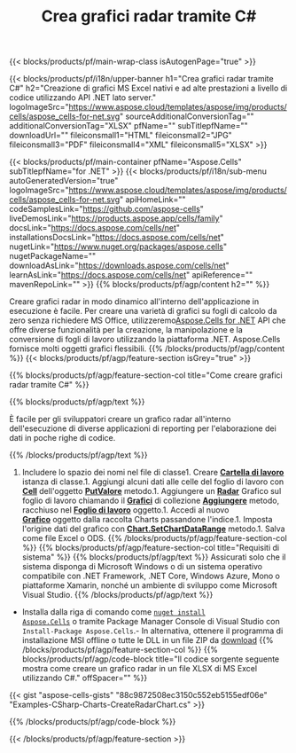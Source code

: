 ﻿---
title: Crea grafici radar tramite C#
url: /it/net/create-radar-chart/
description: C# Codice di esempio per la creazione di grafici radar in Excel utilizzando .NET Libreria. Utilizzare questo codice per creare un grafico radar in MS Excel all'interno di VB.NET, Asp.NET o qualsiasi applicazione basata su .NET.
---
{{< blocks/products/pf/main-wrap-class isAutogenPage="true" >}}

{{< blocks/products/pf/i18n/upper-banner h1="Crea grafici radar tramite C#" h2="Creazione di grafici MS Excel nativi e ad alte prestazioni a livello di codice utilizzando API .NET lato server." logoImageSrc="https://www.aspose.cloud/templates/aspose/img/products/cells/aspose_cells-for-net.svg" sourceAdditionalConversionTag="" additionalConversionTag="XLSX" pfName="" subTitlepfName="" downloadUrl="" fileiconsmall1="HTML" fileiconsmall2="JPG" fileiconsmall3="PDF" fileiconsmall4="XML" fileiconsmall5="XLSX" >}}

{{< blocks/products/pf/main-container pfName="Aspose.Cells" subTitlepfName="for .NET" >}}
{{< blocks/products/pf/i18n/sub-menu autoGeneratedVersion="true" logoImageSrc="https://www.aspose.cloud/templates/aspose/img/products/cells/aspose_cells-for-net.svg" apiHomeLink="" codeSamplesLink="https://github.com/aspose-cells" liveDemosLink="https://products.aspose.app/cells/family" docsLink="https://docs.aspose.com/cells/net" installationsDocsLink="https://docs.aspose.com/cells/net" nugetLink="https://www.nuget.org/packages/aspose.cells" nugetPackageName="" downloadAsLink="https://downloads.aspose.com/cells/net" learnAsLink="https://docs.aspose.com/cells/net" apiReference="" mavenRepoLink="" >}}
{{% blocks/products/pf/agp/content h2="" %}}

Creare grafici radar in modo dinamico all'interno dell'applicazione in esecuzione è facile. Per creare una varietà di grafici su fogli di calcolo da zero senza richiedere MS Office, utilizzeremo[Aspose.Cells for .NET](https://products.aspose.com/cells/net)  API che offre diverse funzionalità per la creazione, la manipolazione e la conversione di fogli di lavoro utilizzando la piattaforma .NET. Aspose.Cells fornisce molti oggetti grafici flessibili.
{{% /blocks/products/pf/agp/content %}}
{{< blocks/products/pf/agp/feature-section isGrey="true" >}}

{{% blocks/products/pf/agp/feature-section-col title="Come creare grafici radar tramite C#" %}}

{{% blocks/products/pf/agp/text %}}

È facile per gli sviluppatori creare un grafico radar all'interno dell'esecuzione di diverse applicazioni di reporting per l'elaborazione dei dati in poche righe di codice.

{{% /blocks/products/pf/agp/text %}}

1. Includere lo spazio dei nomi nel file di classe1. Creare [**Cartella di lavoro**](https://reference.aspose.com/cells/net/aspose.cells/workbook) istanza di classe.1. Aggiungi alcuni dati alle celle del foglio di lavoro con [**Cell**](https://reference.aspose.com/cells/net/aspose.cells/cell) dell'oggetto [**PutValore**](https://reference.aspose.com/cells/net/aspose.cells/cell/methods/putvalue/index) metodo.1. Aggiungere un [**Radar**](https://reference.aspose.com/cells/net/aspose.cells.charts/charttype) Grafico sul foglio di lavoro chiamando il [**Grafici**](https://reference.aspose.com/cells/net/aspose.cells.charts/chartcollection) di collezione [**Aggiungere**](https://reference.aspose.com/cells/net/aspose.cells.charts/chartcollection/methods/add) metodo, racchiuso nel [**Foglio di lavoro**](https://reference.aspose.com/cells/net/aspose.cells/worksheet) oggetto.1. Accedi al nuovo [**Grafico**](https://reference.aspose.com/cells/net/aspose.cells.charts/chart) oggetto dalla raccolta Charts passandone l'indice.1. Imposta l'origine dati del grafico con [**Chart.SetChartDataRange**](https://https://reference.aspose.com/cells/net/aspose.cells.charts/chart/methods/setchartdatarange) metodo.1. Salva come file Excel o ODS.
{{% /blocks/products/pf/agp/feature-section-col %}}
{{% blocks/products/pf/agp/feature-section-col title="Requisiti di sistema" %}}
{{% blocks/products/pf/agp/text %}}
Assicurati solo che il sistema disponga di Microsoft Windows o di un sistema operativo compatibile con .NET Framework, .NET Core, Windows Azure, Mono o piattaforme Xamarin, nonché un ambiente di sviluppo come Microsoft Visual Studio.
{{% /blocks/products/pf/agp/text %}}
- Installa dalla riga di comando come <code><a href="https://downloads.aspose.com/cells/net">nuget install Aspose.Cells</a></code> o tramite Package Manager Console di Visual Studio con <code>Install-Package Aspose.Cells</code>.- In alternativa, ottenere il programma di installazione MSI offline o tutte le DLL in un file ZIP da <a href="https://downloads.aspose.com/cells/net">download</a>
{{% /blocks/products/pf/agp/feature-section-col %}}
{{% blocks/products/pf/agp/code-block title="Il codice sorgente seguente mostra come creare un grafico radar in un file XLSX di MS Excel utilizzando C#." offSpacer="" %}}

{{< gist "aspose-cells-gists" "88c9872508ec3150c552eb5155edf06e" "Examples-CSharp-Charts-CreateRadarChart.cs" >}}

{{% /blocks/products/pf/agp/code-block %}}

{{< /blocks/products/pf/agp/feature-section >}}

<!-- aboutfile Starts -->